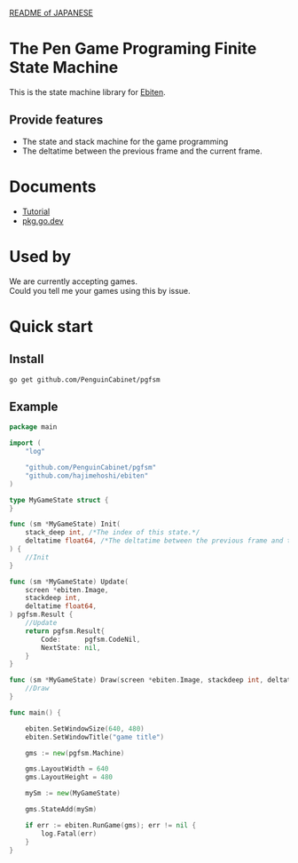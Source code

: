 [README of JAPANESE](./README.md)
# The Pen Game Programing Finite State Machine

This is the state machine library for [Ebiten](https://ebiten.org/).
## Provide features
* The state and stack machine for the game programming
* The deltatime between the previous frame and the current frame.

# Documents
* [Tutorial](doc/Tutorial_en.md) 
* [pkg.go.dev](https://pkg.go.dev/github.com/PenguinCabinet/pgfsm)

# Used by

We are currently accepting games.   
Could you tell me your games using this by issue.

# Quick start

## Install
```shell
go get github.com/PenguinCabinet/pgfsm
```

## Example
```go
package main

import (
	"log"

	"github.com/PenguinCabinet/pgfsm"
	"github.com/hajimehoshi/ebiten"
)

type MyGameState struct {
}

func (sm *MyGameState) Init(
	stack_deep int, /*The index of this state.*/
	deltatime float64, /*The deltatime between the previous frame and the current frame.*/
) {
	//Init
}

func (sm *MyGameState) Update(
	screen *ebiten.Image,
	stackdeep int,
	deltatime float64,
) pgfsm.Result {
	//Update
	return pgfsm.Result{
		Code:      pgfsm.CodeNil,
		NextState: nil,
	}
}

func (sm *MyGameState) Draw(screen *ebiten.Image, stackdeep int, deltatime float64) {
	//Draw
}

func main() {

	ebiten.SetWindowSize(640, 480)
	ebiten.SetWindowTitle("game title")

	gms := new(pgfsm.Machine)

	gms.LayoutWidth = 640
	gms.LayoutHeight = 480

	mySm := new(MyGameState)

	gms.StateAdd(mySm)

	if err := ebiten.RunGame(gms); err != nil {
		log.Fatal(err)
	}
}
```
